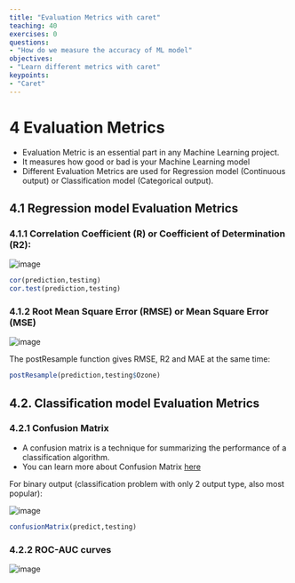 ```yaml
---
title: "Evaluation Metrics with caret"
teaching: 40
exercises: 0
questions:
- "How do we measure the accuracy of ML model"
objectives:
- "Learn different metrics with caret"
keypoints:
- "Caret"
---
```


# 4 Evaluation Metrics 
- Evaluation Metric is an essential part in any Machine Learning project.
- It measures how good or bad is your Machine Learning model
- Different Evaluation Metrics are used for Regression model (Continuous output) or Classification model (Categorical output).

## 4.1 Regression model Evaluation Metrics

### 4.1.1 Correlation Coefficient (R) or Coefficient of Determination (R2):

![image](https://user-images.githubusercontent.com/43855029/120700259-72274900-c47f-11eb-8959-a4bbe4eafccc.png)

```r
cor(prediction,testing)
cor.test(prediction,testing)
```

### 4.1.2 Root Mean Square Error (RMSE) or Mean Square Error (MSE)

![image](https://user-images.githubusercontent.com/43855029/120700533-c5010080-c47f-11eb-8050-b1cd8c63746e.png)

The postResample function gives RMSE, R2 and MAE at the same time:

```r
postResample(prediction,testing$Ozone)

```

## 4.2. Classification model Evaluation Metrics

### 4.2.1 Confusion Matrix
- A confusion matrix is a technique for summarizing the performance of a classification algorithm.
- You can learn more about Confusion Matrix [here](https://www.analyticsvidhya.com/blog/2020/04/confusion-matrix-machine-learning/)

For binary output (classification problem with only 2 output type, also most popular):

![image](https://user-images.githubusercontent.com/43855029/120687356-efe35880-c46f-11eb-950f-5feef237a4c1.png)
 
 ```r
 confusionMatrix(predict,testing)
 ```
### 4.2.2 ROC-AUC curves

![image](https://user-images.githubusercontent.com/43855029/122607985-6d4ec180-d049-11eb-954f-48cf4747ca7c.png)




